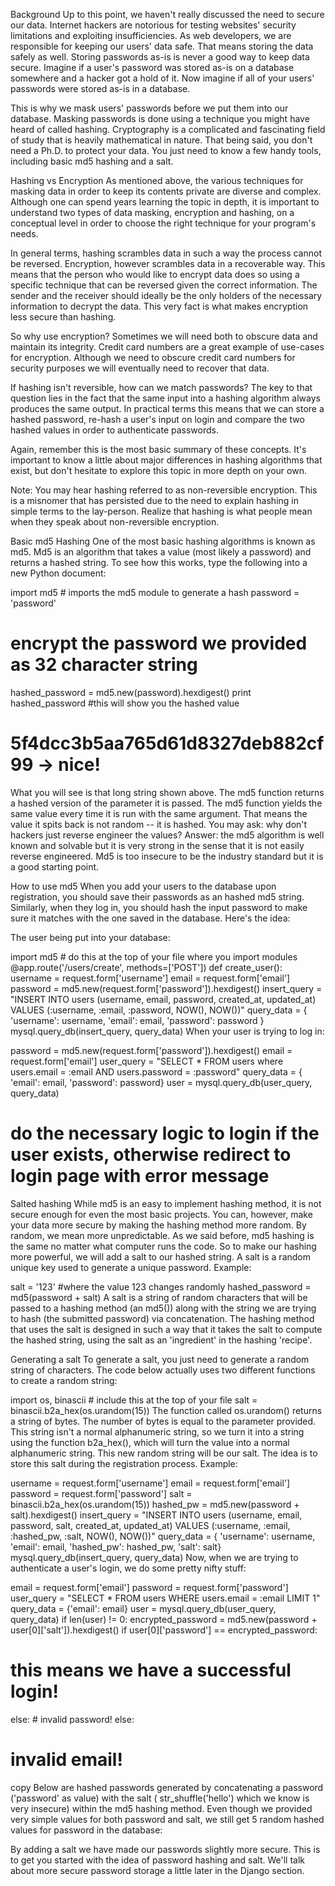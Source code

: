 Background
Up to this point, we haven't really discussed the need to secure our data. Internet hackers are notorious for testing websites' security limitations and exploiting insufficiencies. As web developers, we are responsible for keeping our users' data safe. That means storing the data safely as well. Storing passwords as-is is never a good way to keep data secure. Imagine if a user's password was stored as-is on a database somewhere and a hacker got a hold of it. Now imagine if all of your users' passwords were stored as-is in a database.

This is why we mask users' passwords before we put them into our database. Masking passwords is done using a technique you might have heard of called hashing. Cryptography is a complicated and fascinating field of study that is heavily mathematical in nature. That being said, you don't need a Ph.D. to protect your data. You just need to know a few handy tools, including basic md5 hashing and a salt.

Hashing vs Encryption
As mentioned above, the various techniques for masking data in order to keep its contents private are diverse and complex. Although one can spend years learning the topic in depth, it is important to understand two types of data masking, encryption and hashing, on a conceptual level in order to choose the right technique for your program's needs.

In general terms, hashing scrambles data in such a way the process cannot be reversed. Encryption, however scrambles data in a recoverable way. This means that the person who would like to encrypt data does so using a specific technique that can be reversed given the correct information. The sender and the receiver should ideally be the only holders of the necessary information to decrypt the data. This very fact is what makes encryption less secure than hashing.

So why use encryption? Sometimes we will need both to obscure data and maintain its integrity. Credit card numbers are a great example of use-cases for encryption. Although we need to obscure credit card numbers for security purposes we will eventually need to recover that data.

If hashing isn't reversible, how can we match passwords? The key to that question lies in the fact that the same input into a hashing algorithm always produces the same output. In practical terms this means that we can store a hashed password, re-hash a user's input on login and compare the two hashed values in order to authenticate passwords.

Again, remember this is the most basic summary of these concepts. It's important to know a little about major differences in hashing algorithms that exist, but don't hesitate to explore this topic in more depth on your own.

Note: You may hear hashing referred to as non-reversible encryption. This is a misnomer that has persisted due to the need to explain hashing in simple terms to the lay-person. Realize that hashing is what people mean when they speak about non-reversible encryption.

Basic md5 Hashing
One of the most basic hashing algorithms is known as md5. Md5 is an algorithm that takes a value (most likely a password) and returns a hashed string. To see how this works, type the following into a new Python document:

import md5 # imports the md5 module to generate a hash
password = 'password'
# encrypt the password we provided as 32 character string
hashed_password = md5.new(password).hexdigest()
print hashed_password #this will show you the hashed value
# 5f4dcc3b5aa765d61d8327deb882cf99 -> nice!
What you will see is that long string shown above. The md5 function returns a hashed version of the parameter it is passed. The md5 function yields the same value every time it is run with the same argument. That means the value it spits back is not random -- it is hashed. You may ask: why don't hackers just reverse engineer the values? Answer: the md5 algorithm is well known and solvable but it is very strong in the sense that it is not easily reverse engineered. Md5 is too insecure to be the industry standard but it is a good starting point.

How to use md5
When you add your users to the database upon registration, you should save their passwords as an hashed md5 string. Similarly, when they log in, you should hash the input password to make sure it matches with the one saved in the database. Here's the idea:

The user being put into your database:

import md5 # do this at the top of your file where you import modules
@app.route('/users/create', methods=['POST'])
def create_user():
     username = request.form['username']
     email = request.form['email']
     password = md5.new(request.form['password']).hexdigest()
     insert_query = "INSERT INTO users (username, email, password, created_at, updated_at) VALUES (:username,
     :email, :password, NOW(), NOW())"
     query_data = { 'username': username, 'email': email, 'password': password }
     mysql.query_db(insert_query, query_data)
When your user is trying to log in:

password = md5.new(request.form['password']).hexdigest()
email = request.form['email']
user_query = "SELECT * FROM users where users.email = :email AND users.password = :password"
query_data = { 'email': email, 'password': password}
user = mysql.query_db(user_query, query_data)
# do the necessary logic to login if the user exists, otherwise redirect to login page with error message<br>
Salted hashing
While md5 is an easy to implement hashing method, it is not secure enough for even the most basic projects. You can, however, make your data more secure by making the hashing method more random. By random, we mean more unpredictable. As we said before, md5 hashing is the same no matter what computer runs the code. So to make our hashing more powerful, we will add a salt to our hashed string. A salt is a random unique key used to generate a unique password. Example:

salt = '123' #where the value 123 changes randomly
hashed_password = md5(password + salt)
A salt is a string of random characters that will be passed to a hashing method (an md5()) along with the string we are trying to hash (the submitted password) via concatenation. The hashing method that uses the salt is designed in such a way that it takes the salt to compute the hashed string, using the salt as an 'ingredient' in the hashing 'recipe'.

Generating a salt
To generate a salt, you just need to generate a random string of characters. The code below actually uses two different functions to create a random string:

import os, binascii # include this at the top of your file
salt = binascii.b2a_hex(os.urandom(15))
The function called os.urandom() returns a string of bytes. The number of bytes is equal to the parameter provided. This string isn't a normal alphanumeric string, so we turn it into a string using the function b2a_hex(), which will turn the value into a normal alphanumeric string. This new random string will be our salt. The idea is to store this salt during the registration process. Example:

username = request.form['username']
email = request.form['email']
password = request.form['password']
salt =  binascii.b2a_hex(os.urandom(15))
hashed_pw = md5.new(password + salt).hexdigest()
insert_query = "INSERT INTO users (username, email, password, salt, created_at, updated_at)
     VALUES (:username, :email, :hashed_pw, :salt, NOW(), NOW())"
query_data = { 'username': username, 'email': email, 'hashed_pw': hashed_pw, 'salt': salt}
mysql.query_db(insert_query, query_data)
Now, when we are trying to authenticate a user's login, we do some pretty nifty stuff:

email = request.form['email']
password = request.form['password']
user_query = "SELECT * FROM users WHERE users.email = :email LIMIT 1"
query_data = {'email': email}
user = mysql.query_db(user_query, query_data)
if len(user) != 0:
 encrypted_password = md5.new(password + user[0]['salt']).hexdigest()
 if user[0]['password'] == encrypted_password:
  # this means we have a successful login!
 else:
     # invalid password!
else:
  # invalid email!
copy
Below are hashed passwords generated by concatenating a password ('password' as value) with the salt ( str_shuffle('hello') which we know is very insecure) within the md5 hashing method. Even though we provided very simple values for both password and salt, we still get 5 random hashed values for password in the database:



By adding a salt we have made our passwords slightly more secure. This is to get you started with the idea of password hashing and salt. We'll talk about more secure password storage a little later in the Django section.